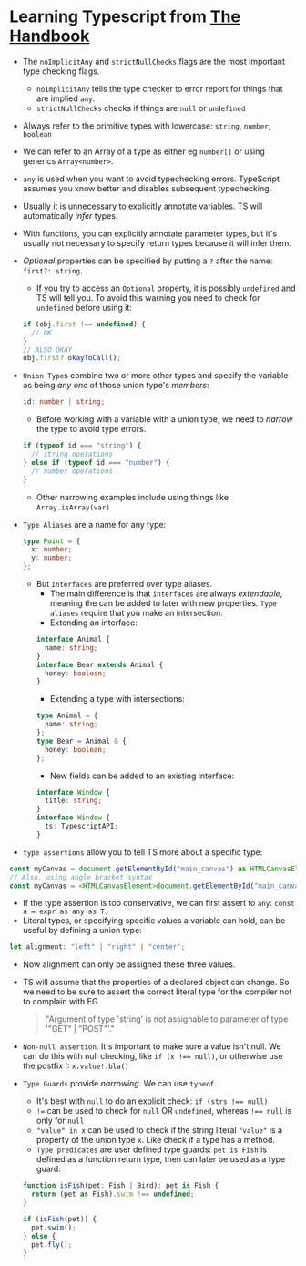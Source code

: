 # Learning Typescript from [The Handbook](https://www.typescriptlang.org/docs/handbook/intro.html)

- The `noImplicitAny` and `strictNullChecks` flags are the most important type checking flags.

  - `noImplicitAny` tells the type checker to error report for things that are implied `any`.
  - `strictNullChecks` checks if things are `null` or `undefined`

- Always refer to the primitive types with lowercase: `string`, `number`, `boolean`

- We can refer to an Array of a type as either eg `number[]` or using generics `Array<number>`.

- `any` is used when you want to avoid typechecking errors. TypeScript assumes you know better and disables subsequent typechecking.

- Usually it is unnecessary to explicitly annotate variables. TS will automatically _infer_ types.

- With functions, you can explicitly annotate parameter types, but it's usually not necessary to specify return types because it will infer them.

- _Optional_ properties can be specified by putting a `?` after the name: `first?: string`.
  - If you try to access an `Optional` property, it is possibly `undefined` and TS will tell you. To avoid this warning you need to check for `undefined` before using it:
  ```ts
  if (obj.first !== undefined) {
    // OK
  }
  // ALSO OKAY
  obj.first?.okayToCall();
  ```
- `Union Type`s combine two or more other types and specify the variable as being _any one_ of those union type's _members_:

  ```ts
  id: number | string;
  ```

  - Before working with a variable with a union type, we need to _narrow_ the type to avoid type errors.

  ```ts
  if (typeof id === "string") {
    // string operations
  } else if (typeof id === "number") {
    // number operations
  }
  ```

  - Other narrowing examples include using things like `Array.isArray(var)`

- `Type Aliases` are a name for any type:

  ```ts
  type Point = {
    x: number;
    y: number;
  };
  ```

  - But `Interfaces` are preferred over type aliases.
    - The main difference is that `interfaces` are always _extendable_, meaning the can be added to later with new properties. `Type aliases` require that you make an intersection.
    - Extending an interface:
    ```ts
    interface Animal {
      name: string;
    }
    interface Bear extends Animal {
      honey: boolean;
    }
    ```
    - Extending a type with intersections:
    ```ts
    type Animal = {
      name: string;
    };
    type Bear = Animal & {
      honey: boolean;
    };
    ```
    - New fields can be added to an existing interface:
    ```ts
    interface Window {
      title: string;
    }
    interface Window {
      ts: TypescriptAPI;
    }
    ```

- `type assertions` allow you to tell TS more about a specific type:

```ts
const myCanvas = document.getElementById("main_canvas") as HTMLCanvasElement;
// Also, using angle bracket syntax
const myCanvas = <HTMLCanvasElement>document.getElementById("main_canvas");
```

- If the type assertion is too conservative, we can first assert to `any`: `const a = expr as any as T;`
- Literal types, or specifying specific values a variable can hold, can be useful by defining a union type:

```ts
let alignment: "left" | "right" | "center";
```

- Now alignment can only be assigned these three values.
- TS will assume that the properties of a declared object can change. So we need to be sure to assert the correct literal type for the compiler not to complain with EG

  > "Argument of type 'string' is not assignable to parameter of type '"GET" | "POST"'."

- `Non-null assertion`. It's important to make sure a value isn't null. We can do this with null checking, like `if (x !== null)`, or otherwise use the postfix !: `x.value!.bla()`

- `Type Guards` provide _narrowing_. We can use `typeof`.

  - It's best with `null` to do an explicit check: `if (strs !== null)`
  - `!=` can be used to check for `null` OR `undefined`, whereas `!== null` is only for `null`
  - `"value" in x` can be used to check if the string literal `"value"` is a property of the union type `x`. Like check if a type has a method.
  - `Type predicates` are user defined type guards: `pet is Fish` is defined as a function return type, then can later be used as a type guard:

  ```ts
  function isFish(pet: Fish | Bird): pet is Fish {
    return (pet as Fish).swim !== undefined;
  }

  if (isFish(pet)) {
    pet.swim();
  } else {
    pet.fly();
  }
  ```

```

```
